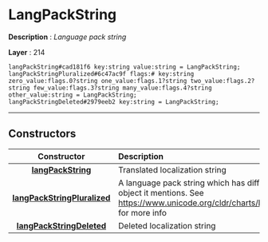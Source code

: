 # LangPackString

**Description** : *Language pack string*

**Layer** : 214

```tl
langPackString#cad181f6 key:string value:string = LangPackString;
langPackStringPluralized#6c47ac9f flags:# key:string zero_value:flags.0?string one_value:flags.1?string two_value:flags.2?string few_value:flags.3?string many_value:flags.4?string other_value:string = LangPackString;
langPackStringDeleted#2979eeb2 key:string = LangPackString;
```

---

## Constructors

| Constructor | Description |
| :---: | :--- |
| [**langPackString**](constructor/langPackString) | Translated localization string |
| [**langPackStringPluralized**](constructor/langPackStringPluralized) | A language pack string which has different forms based on the number of some object it mentions. See https://www.unicode.org/cldr/charts/latest/supplemental/language_plural_rules.html for more info |
| [**langPackStringDeleted**](constructor/langPackStringDeleted) | Deleted localization string |